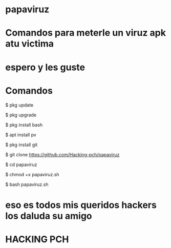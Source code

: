 # papaviruz
# Comandos para meterle un viruz apk atu victima

# espero y les guste
# Comandos

$ pkg update

$ pkg upgrade

$ pkg install bash

$ apt install pv

$ pkg install git

$ git clone https://github.com/Hacking-pch/papaviruz

$ cd papaviruz

$ chmod +x papaviruz.sh

$ bash papaviruz.sh

# eso es todos mis queridos hackers los daluda su amigo
# HACKING PCH #
